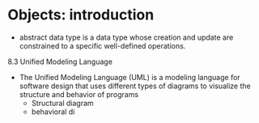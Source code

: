 # Objects: introduction 
	
* abstract data type is a data type whose creation and update are constrained to a specific well-defined operations. 

8.3 Unified Modeling Language 
* The Unified Modeling Language (UML) is a modeling language for software design that uses different types of diagrams to visualize the structure and behavior of programs
	* Structural diagram
	* behavioral di